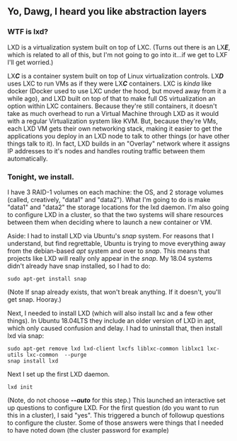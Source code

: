 ## Yo, Dawg, I heard you like abstraction layers



### WTF is lxd?

LXD is a virtualization system built on top of LXC. (Turns out there is an LX***E***, which is related to all of this,
but I'm not going to go into it...if we get to LXF I'll get worried.) 

LX***C*** is a container system built on top of Linux virtualization controls. LX***D*** uses LXC to run 
VMs as if they were LX***C*** containers. LXC is *kinda* like docker (Docker used to use LXC under the hood, but 
moved away from it a while ago), and LXD built on top of that to make full OS virtualization an option within LXC 
containers. Because they're still containers, it doesn't take as much overhead to run a Virtual Machine through LXD 
as it would with a regular Virtualization system like KVM. But, because they're VMs, each LXD VM gets their own 
networking stack, making it easier to get the applications you deploy in an LXD node to talk to other things (or have 
other things talk to it). In fact, LXD builds in an "Overlay" network where it assigns IP addresses to it's nodes and 
handles routing traffic between them automatically.

### Tonight, we install.

I have 3 RAID-1 volumes on each machine: the OS, and 2 storage volumes (called, creatively, "data1" and "data2"). 
What I'm going to do is make "data1" and "data2" the storage locations for the lxd daemon. I'm also going to configure 
LXD in a cluster, so that the two systems will share resources between them when deciding where to launch a new 
container or VM.

Aside: I had to install LXD via Ubuntu's *snap* system. For reasons that I understand, but find 
regrettable, Ubuntu is trying to move everything away from the debian-based *apt* system and over to *snap*. This means
that projects like LXD will really only appear in the *snap*. My 18.04 systems didn't already have snap installed, so 
I had to do:

    sudo apt-get install snap
   
(Note If snap already exists, that won't break anything. If it doesn't, you'll get snap. Hooray.)

Next, I needed to install LXD (which will also install lxc and a few other things). In Ubuntu 18.04LTS they include an
older version of LXD in apt, which only caused confusion and delay. I had to uninstall that, then install lxd via snap:

    sudo apt-get remove lxd lxd-client lxcfs liblxc-common liblxc1 lxc-utils lxc-common  --purge
    snap install lxd

Next I set up the first LXD daemon. 

    lxd init
    
(Note, do not choose ***--auto*** for this step.) This launched an interactive set up questions to configure LXD.
For the first question (do you want to run this in a cluster), I said "yes". This triggered a bunch of followup
questions to configure the cluster. Some of those answers were things that I needed to have noted down (the cluster
password for example)